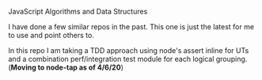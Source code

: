 JavaScript Algorithms and Data Structures

I have done a few similar repos in the past. This one is just the latest for me to use and point others to. 

In this repo I am taking a TDD approach using node's assert inline for UTs and a combination perf/integration test module for each logical grouping. (**Moving to node-tap as of 4/6/20**)


